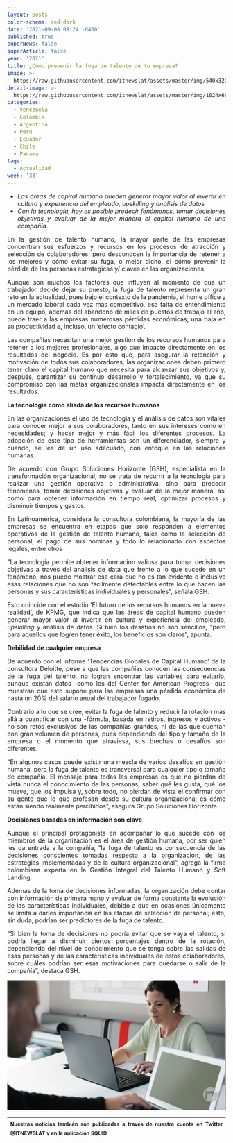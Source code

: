 ```yaml
---
layout: posts
color-schema: red-dark
date: '2021-09-08 08:24 -0400'
published: true
superNews: false
superArticle: false
year: '2021'
title: ¿Cómo prevenir la fuga de talento de tu empresa?
image: >-
  https://raw.githubusercontent.com/itnewslat/assets/master/img/540x320/Talento-p.jpg
detail-image: >-
  https://raw.githubusercontent.com/itnewslat/assets/master/img/1024x680/Talento-g.jpg
categories:
  - Venezuela
  - Colombia
  - Argentina
  - Perú
  - Ecuador
  - Chile
  - Panama
tags:
  - Actualidad
week: '38'
---
```

<ul style="text-align: justify;">
	<li><em>Las áreas de capital humano pueden generar mayor valor al invertir en cultura y experiencia del empleado, upskilling y análisis de datos</em></li>
	<li><em>Con la tecnología, hoy es posible predecir fenómenos, tomar decisiones objetivas y evaluar de la mejor manera el capital humano de una compañía. </em></li>
</ul>
<p style="text-align: justify;">En la gestión de talento humano, la mayor parte de las empresas concentran sus esfuerzos y recursos en los procesos de atracción y selección de colaboradores, pero desconocen la importancia de retener a los mejores y cómo evitar su fuga, o mejor dicho, el cómo prevenir la pérdida de las personas estratégicas y/ claves en las organizaciones.</p>
<p style="text-align: justify;">Aunque son muchos los factores que influyen al momento de que un trabajador decide dejar su puesto, la fuga de talento representa un gran reto en la actualidad, pues bajo el contexto de la pandemia, el home office y un mercado laboral cada vez más competitivo, esa falta de entendimiento en un equipo, además del abandono de miles de puestos de trabajo al año, puede traer a las empresas numerosas pérdidas económicas, una baja en su productividad e, incluso, un ‘efecto contagio’.</p>
<p style="text-align: justify;">Las compañías necesitan una mejor gestión de los recursos humanos para retener a los mejores profesionales, algo que impacte directamente en los resultados del negocio. Es por esto que, para asegurar la retención y motivación de todos sus colaboradores, las organizaciones deben primero tener claro el capital humano que necesita para alcanzar sus objetivos y, después, garantizar su continuo desarrollo y fortalecimiento, ya que su compromiso con las metas organizacionales impacta directamente en los resultados.</p>
<p style="text-align: justify;"><strong>La tecnología como aliada de los recursos humanos</strong></p>
<p style="text-align: justify;">En las organizaciones el uso de tecnología y el análisis de datos son vitales para conocer mejor a sus colaboradores, tanto en sus intereses como en necesidades; y hacer mejor y más fácil los diferentes procesos. La adopción de este tipo de herramientas son un diferenciador, siempre y cuando, se les dé un uso adecuado, con enfoque en las relaciones humanas.</p>
<p style="text-align: justify;">De acuerdo con Grupo Soluciones Horizonte (GSH), especialista en la transformación organizacional, no se trata de recurrir a la tecnología para realizar una gestión operativa o administrativa, sino para predecir fenómenos, tomar decisiones objetivas y evaluar de la mejor manera, así como para obtener información en tiempo real, optimizar procesos y disminuir tiempos y gastos.</p>
<p style="text-align: justify;">En Latinoamérica, considera la consultora colombiana, la mayoría de las empresas se encuentra en etapas que solo responden a elementos operativos de la gestión de talento humano, tales como la selección de personal, el pago de sus nóminas y todo lo relacionado con aspectos legales, entre otros</p>
<p style="text-align: justify;">"La tecnología permite obtener información valiosa para tomar decisiones objetivas a través del análisis de data que frente a lo que sucede en un fenómeno, nos puede mostrar esa cara que no es tan evidente e inclusive esas relaciones que no son fácilmente detectables entre lo que hacen las personas y sus características individuales y personales”, señala GSH.</p>
<p style="text-align: justify;">Esto coincide con el estudio ’El futuro de los recursos humanos en la nueva realidad’, de KPMG, que indica que las áreas de capital humano pueden generar mayor valor al invertir en cultura y experiencia del empleado, <em>upskilling</em> y análisis de datos. Si bien los desafíos no son sencillos, “pero para aquellos que logren tener éxito, los beneficios son claros”, apunta.</p>
<p style="text-align: justify;"><strong>Debilidad de cualquier empresa</strong></p>
<p style="text-align: justify;">De acuerdo con el informe ‘Tendencias Globales de Capital Humano’ de la consultora Deloitte, pese a que las compañías conocen las consecuencias de la fuga del talento, no logran encontrar las variables para evitarlo, aunque existan datos -como los del Center for American Progress- que muestran que esto supone para las empresas una pérdida económica de hasta un 20% del salario anual del trabajador fugado.</p>
<p style="text-align: justify;">Contrario a lo que se cree, evitar la fuga de talento y reducir la rotación más allá a cuantificar con una -fórmula, basada en retiros, ingresos y activos - no son retos exclusivos de las compañías grandes, ni de las que cuentan con gran volumen de personas, pues dependiendo del tipo y tamaño de la empresa o el momento que atraviesa, sus brechas o desafíos son diferentes.</p>
<p style="text-align: justify;">“En algunos casos puede existir una mezcla de varios desafíos en gestión humana, pero la fuga de talento es transversal para cualquier tipo o tamaño de compañía. El mensaje para todas las empresas es que no pierdan de vista nunca el conocimiento de las personas, saber qué les gusta, qué los mueve, qué los impulsa y, sobre todo, no pierdan de vista el confirmar con su gente que lo que profesan desde su cultura organizacional es cómo están siendo realmente percibidos”, asegura Grupo Soluciones Horizonte.</p>
<p style="text-align: justify;"><strong>Decisiones basadas en información son clave </strong></p>
<p style="text-align: justify;">Aunque el principal protagonista en acompañar lo que sucede con los miembros de la organización es el área de gestión humana, por ser quien les da entrada a la compañía, “la fuga de talento es consecuencia de las decisiones conscientes tomadas respecto a la organización, de las estrategias implementadas y de la cultura organizacional”, agrega la firma colombiana experta en la Gestión Integral del Talento Humano y Soft Landing.</p>
<p style="text-align: justify;">Además de la toma de decisiones informadas, la organización debe contar con información de primera mano y evaluar de forma constante la evolución de las características individuales, debido a que en ocasiones únicamente se limita a darles importancia en las etapas de selección de personal; esto, sin duda, podrían ser predictores de la fuga de talento.</p>
<p style="text-align: justify;">“Si bien la toma de decisiones no podría evitar que se vaya el talento, sí podría llegar a disminuir ciertos porcentajes dentro de la rotación, dependiendo del nivel de conocimiento que se tenga sobre las salidas de esas personas y de las características individuales de estos colaboradores, sobre cuáles podrían ser esas motivaciones para quedarse o salir de la compañía”, destaca GSH.</p>

![](https://raw.githubusercontent.com/itnewslat/assets/master/img/540x320/Talento-p.jpg)

<table style="height: 42px;" width="569">
<tbody>
<tr>
<td style="text-align: justify;"><sub><strong>Nuestras noticias también son publicadas a través de nuestra cuenta en Twitter <a href="https://twitter.com/itnewslat?lang=es">@ITNEWSLAT</a> y en la aplicación <a href="https://squidapp.co/en/">SQUID</a></strong></sub></td>
</tr>
</tbody>
</table>
